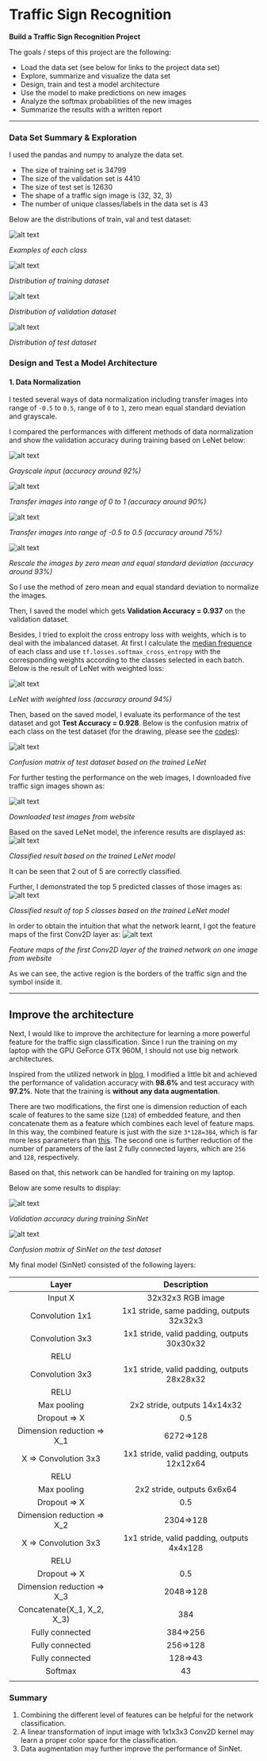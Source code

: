 # **Traffic Sign Recognition** 



**Build a Traffic Sign Recognition Project**

The goals / steps of this project are the following:
* Load the data set (see below for links to the project data set)
* Explore, summarize and visualize the data set
* Design, train and test a model architecture
* Use the model to make predictions on new images
* Analyze the softmax probabilities of the new images
* Summarize the results with a written report


---

### Data Set Summary & Exploration


I used the pandas and numpy to analyze the data set.

* The size of training set is 34799
* The size of the validation set is 4410
* The size of test set is 12630
* The shape of a traffic sign image is (32, 32, 3)
* The number of unique classes/labels in the data set is 43

Below are the distributions of train, val and test dataset:

![alt text](./output/cls_example_visual.png)

*Examples of each class*


![alt text](./output/train_data_dist.png)

*Distribution of training dataset*


![alt text](./output/val_data_dist.png)

*Distribution of validation dataset*

![alt text](./output/test_data_dist.png)

*Distribution of test dataset*


### Design and Test a Model Architecture

#### 1. Data Normalization

I tested several ways of data normalization including transfer images into range of `-0.5` to `0.5`, range of `0` to `1`, zero mean equal standard deviation and grayscale. 

I compared the performances with different methods of data normalization and show the validation accuracy during training based on LeNet below:

![alt text](./output/gray_scale_input.png)

*Grayscale input (accuracy around 92%)*

![alt text](./output/min_max_input.png)

*Transfer images into range of 0 to 1 (accuracy around 90%)*

![alt text](./output/range_05_input.png)

*Transfer images into range of -0.5 to 0.5 (accuracy around 75%)*

![alt text](./output/zero_equal_input.png)

*Rescale the images by zero mean and equal standard deviation (accuracy around 93%)*

So I use the method of zero mean and equal standard deviation to normalize the images. 

Then, I saved the model which gets **Validation Accuracy = 0.937** on the validation dataset. 

Besides, I tried to exploit the cross entropy loss with weights, which is to deal with the imbalanced dataset. At first I calculate the [median frequence](https://blog.node.us.com/tensorflow-dealing-with-imbalanced-data-eb0108b10701) of each class and use 
`tf.losses.softmax_cross_entropy` with the corresponding weights according to the classes selected in each batch. Below is the result of LeNet with weighted loss:


![alt text](./output/weighted_loss_func.png)

*LeNet with weighted loss (accuracy around 94%)*

Then, based on the saved model, I evaluate its performance of the test dataset and got **Test Accuracy = 0.928**. Below is the confusion matrix of each class on the test dataset (for the drawing, please see the [codes](https://github.com/wcipriano/pretty-print-confusion-matrix)):

![alt text](./output/confus_mtx_test.png)

*Confusion matrix of test dataset based on the trained LeNet*


For further testing the performance on the web images, I downloaded five traffic sign images shown as:

![alt text](./output/downloaded_test_imgs.png)

*Downloaded test images from website*

Based on the saved LeNet model, the inference results are displayed as:
![alt text](./output/prediction_test_image.png)

*Classified result based on the trained LeNet model*

It can be seen that 2 out of 5 are correctly classified. 

Further, I demonstrated the top 5 predicted classes of those images as:
![alt text](./output/prediction_test_image_top5.png)

*Classified result of top 5 classes based on the trained LeNet model*

In order to obtain the intuition that what the network learnt, I got the feature maps of the first Conv2D layer as:
![alt text](./output/feature_maps.png)

*Feature maps of the first Conv2D layer of the trained network on one image from website*

As we can see, the active region is the borders of the traffic sign and the symbol inside it.

---

## Improve the architecture

Next, I would like to improve the architecture for learning a more powerful feature for the traffic sign classification. Since I run the training on my laptop with the GPU GeForce GTX 960M, I should not use big network architectures. 

Inspired from the utilized network in [blog](https://chatbotslife.com/german-sign-classification-using-deep-learning-neural-networks-98-8-solution-d05656bf51ad), I modified a little bit and achieved the performance of validation accuracy with **98.6%** and test accuracy with **97.2%**. Note that the training is **without any data augmentation**. 

There are two modifications, the first one is dimension reduction of each scale of features to the same size (`128`) of embedded feature, and then concatenate them as a feature which combines each level of feature maps. In this way, the combined feature is just with the size `3*128=384`, which is far more less parameters than [this](https://chatbotslife.com/german-sign-classification-using-deep-learning-neural-networks-98-8-solution-d05656bf51ad).  The second one is further reduction of the number of parameters of the last 2 fully connected layers, which are `256` and `128`, respectively. 

Based on that, this network can be handled for training on my laptop. 

Below are some results to display:

![alt text](./output/sinnet_validation.png)

*Validation accuracy during training SinNet*


![alt text](./output/sinnet_confus_mtx_test.png)

*Confusion matrix of SinNet on the test dataset*


My final model (SinNet) consisted of the following layers:

| Layer         		|     Description	        					| 
|:---------------------:|:---------------------------------------------:| 
| Input   X      		| 32x32x3 RGB image   							| 
| Convolution 1x1   	| 1x1 stride, same padding, outputs 32x32x3 	|
| Convolution 3x3       | 1x1 stride, valid padding, outputs 30x30x32   |
| RELU					|												|
| Convolution 3x3       | 1x1 stride, valid padding, outputs 28x28x32   |
| RELU					|												|
| Max pooling	      	| 2x2 stride,  outputs 14x14x32 				|
| Dropout	=>  X      	| 0.5                            				|
| Dimension reduction	=>  X_1 	| 6272=>128            				|
| X => Convolution 3x3	| 1x1 stride,  valid padding, outputs 12x12x64 				|
| RELU					|												|
| Max pooling	      	| 2x2 stride,  outputs 6x6x64 				|
| Dropout	=>  X      	| 0.5                            				|
| Dimension reduction	=>  X_2 	| 2304=>128            				|
| X => Convolution 3x3  | 1x1 stride, valid padding, outputs 4x4x128    |
| RELU					|												|
| Dropout	=>  X      	| 0.5                            				|
| Dimension reduction	=>  X_3 	| 2048=>128            				|
| Concatenate(X_1, X_2, X_3) | 384 |
| Fully connected		| 384=>256    									|
| Fully connected		| 256=>128    									|
| Fully connected		| 128=>43    									|
| Softmax				| 43          									|
| | |

### Summary
1. Combining the different level of features can be helpful for the network classification. 
2. A linear transformation of input image with 1x1x3x3 Conv2D kernel may learn a proper color space for the classification. 
3. Data augmentation may further improve the performance of SinNet.





